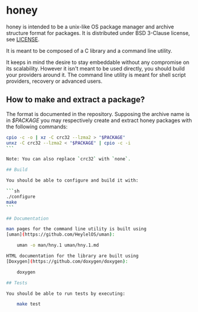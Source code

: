 # honey
  
honey is intended to be a unix-like OS package manager and
archive structure format for packages. It is distributed under BSD 3-Clause
license, see [LICENSE](https://github.com/ValentinDebon/honey/blob/master/LICENSE).

It is meant to be composed of a C library and a command line utility.

It keeps in mind the desire to stay embeddable without
any compromise on its scalability. However it isn't
meant to be used directly, you should build your
providers around it. The command line utility is meant for
shell script providers, recovery or advanced users.

## How to make and extract a package?

The format is documented in the repository. Supposing the archive name is in _$PACKAGE_
you may respectively create and extract honey packages with the following commands:

````sh
cpio -c -o | xz -C crc32 --lzma2 > "$PACKAGE"
unxz -C crc32 --lzma2 < "$PACKAGE" | cpio -c -i
```

Note: You can also replace `crc32` with `none`.

## Build

You should be able to configure and build it with:

```sh
./configure
make
```

## Documentation

man pages for the command line utility is built using
[uman](https://github.com/HeylelOS/uman):

	uman -o man/hny.1 uman/hny.1.md

HTML documentation for the library are built using
[Doxygen](https://github.com/doxygen/doxygen):

	doxygen

## Tests

You should be able to run tests by executing:

	make test

